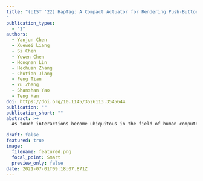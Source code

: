 ```yaml
---
title: "(UIST '22) HapTag: A Compact Actuator for Rendering Push-Button Tactility on Soft Surfaces
"
publication_types:
  - "1"
authors:
  - Yanjun Chen
  - Xuewei Liang
  - Si Chen
  - Yuwen Chen
  - Hongnan Lin
  - Hechuan Zhang
  - Chutian Jiang
  - Feng Tian
  - Yu Zhang
  - Shanshan Yao
  - Teng Han
doi: https://doi.org/10.1145/3526113.3545644
publication: ""
publication_short: ""
abstract: >+
  As touch interactions become ubiquitous in the field of human computer interactions, it is critical to enrich haptic feedback to improve efficiency, accuracy, and immersive experiences. This paper presents HapTag, a thin and flexible actuator to support the integration of push button tactile renderings to daily soft surfaces. Specifically, HapTag works under the principle of hydraulically amplified electroactive actuator (HASEL) while being optimized by embedding a pressure sensing layer, and being activated with a dedicated voltage appliance in response to users’ input actions, resulting in fast response time, controllable and expressive push-button tactile rendering capabilities. HapTag is in a compact formfactor and can be attached, integrated, or embedded on various soft surfaces like cloth, leather, and rubber. Three common push button tactile patterns were adopted and implemented with HapTag. We validated the feasibility and expressiveness of HapTag by demonstrating a series of innovative applications under different circumstances.

draft: false
featured: true
image:
  filename: featured.png
  focal_point: Smart
  preview_only: false
date: 2021-07-01T09:18:07.871Z
---
```


